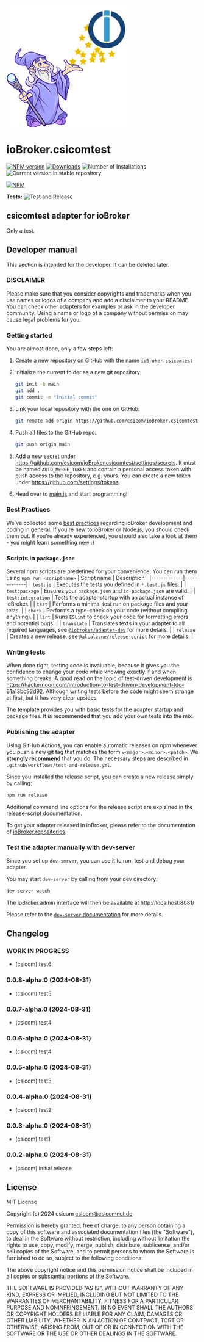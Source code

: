 ![Logo](admin/csicomtest.png)
# ioBroker.csicomtest

[![NPM version](https://img.shields.io/npm/v/iobroker.csicomtest.svg)](https://www.npmjs.com/package/iobroker.csicomtest)
[![Downloads](https://img.shields.io/npm/dm/iobroker.csicomtest.svg)](https://www.npmjs.com/package/iobroker.csicomtest)
![Number of Installations](https://iobroker.live/badges/csicomtest-installed.svg)
![Current version in stable repository](https://iobroker.live/badges/csicomtest-stable.svg)

[![NPM](https://nodei.co/npm/iobroker.csicomtest.png?downloads=true)](https://nodei.co/npm/iobroker.csicomtest/)

**Tests:** ![Test and Release](https://github.com/csicom/ioBroker.csicomtest/workflows/Test%20and%20Release/badge.svg)

## csicomtest adapter for ioBroker

Only a test.

## Developer manual
This section is intended for the developer. It can be deleted later.

### DISCLAIMER

Please make sure that you consider copyrights and trademarks when you use names or logos of a company and add a disclaimer to your README.
You can check other adapters for examples or ask in the developer community. Using a name or logo of a company without permission may cause legal problems for you.

### Getting started

You are almost done, only a few steps left:
1. Create a new repository on GitHub with the name `ioBroker.csicomtest`
1. Initialize the current folder as a new git repository:  
	```bash
	git init -b main
	git add .
	git commit -m "Initial commit"
	```
1. Link your local repository with the one on GitHub:  
	```bash
	git remote add origin https://github.com/csicom/ioBroker.csicomtest
	```

1. Push all files to the GitHub repo:  
	```bash
	git push origin main
	```
1. Add a new secret under https://github.com/csicom/ioBroker.csicomtest/settings/secrets. It must be named `AUTO_MERGE_TOKEN` and contain a personal access token with push access to the repository, e.g. yours. You can create a new token under https://github.com/settings/tokens.

1. Head over to [main.js](main.js) and start programming!

### Best Practices
We've collected some [best practices](https://github.com/ioBroker/ioBroker.repositories#development-and-coding-best-practices) regarding ioBroker development and coding in general. If you're new to ioBroker or Node.js, you should
check them out. If you're already experienced, you should also take a look at them - you might learn something new :)

### Scripts in `package.json`
Several npm scripts are predefined for your convenience. You can run them using `npm run <scriptname>`
| Script name | Description |
|-------------|-------------|
| `test:js` | Executes the tests you defined in `*.test.js` files. |
| `test:package` | Ensures your `package.json` and `io-package.json` are valid. |
| `test:integration` | Tests the adapter startup with an actual instance of ioBroker. |
| `test` | Performs a minimal test run on package files and your tests. |
| `check` | Performs a type-check on your code (without compiling anything). |
| `lint` | Runs `ESLint` to check your code for formatting errors and potential bugs. |
| `translate` | Translates texts in your adapter to all required languages, see [`@iobroker/adapter-dev`](https://github.com/ioBroker/adapter-dev#manage-translations) for more details. |
| `release` | Creates a new release, see [`@alcalzone/release-script`](https://github.com/AlCalzone/release-script#usage) for more details. |

### Writing tests
When done right, testing code is invaluable, because it gives you the 
confidence to change your code while knowing exactly if and when 
something breaks. A good read on the topic of test-driven development 
is https://hackernoon.com/introduction-to-test-driven-development-tdd-61a13bc92d92. 
Although writing tests before the code might seem strange at first, but it has very 
clear upsides.

The template provides you with basic tests for the adapter startup and package files.
It is recommended that you add your own tests into the mix.

### Publishing the adapter
Using GitHub Actions, you can enable automatic releases on npm whenever you push a new git tag that matches the form 
`v<major>.<minor>.<patch>`. We **strongly recommend** that you do. The necessary steps are described in `.github/workflows/test-and-release.yml`.

Since you installed the release script, you can create a new
release simply by calling:
```bash
npm run release
```
Additional command line options for the release script are explained in the
[release-script documentation](https://github.com/AlCalzone/release-script#command-line).

To get your adapter released in ioBroker, please refer to the documentation 
of [ioBroker.repositories](https://github.com/ioBroker/ioBroker.repositories#requirements-for-adapter-to-get-added-to-the-latest-repository).

### Test the adapter manually with dev-server
Since you set up `dev-server`, you can use it to run, test and debug your adapter.

You may start `dev-server` by calling from your dev directory:
```bash
dev-server watch
```

The ioBroker.admin interface will then be available at http://localhost:8081/

Please refer to the [`dev-server` documentation](https://github.com/ioBroker/dev-server#command-line) for more details.

## Changelog
<!--
	Placeholder for the next version (at the beginning of the line):
	### **WORK IN PROGRESS**
-->
### **WORK IN PROGRESS**
* (csicom) test6

### 0.0.8-alpha.0 (2024-08-31)
* (csicom) test5

### 0.0.7-alpha.0 (2024-08-31)
* (csicom) test4

### 0.0.6-alpha.0 (2024-08-31)
* (csicom) test4

### 0.0.5-alpha.0 (2024-08-31)
* (csicom) test3

### 0.0.4-alpha.0 (2024-08-31)
* (csicom) test2

### 0.0.3-alpha.0 (2024-08-31)
* (csicom) test1

### 0.0.2-alpha.0 (2024-08-31)
* (csicom) initial release

## License
MIT License

Copyright (c) 2024 csicom <csicom@csicomnet.de>

Permission is hereby granted, free of charge, to any person obtaining a copy
of this software and associated documentation files (the "Software"), to deal
in the Software without restriction, including without limitation the rights
to use, copy, modify, merge, publish, distribute, sublicense, and/or sell
copies of the Software, and to permit persons to whom the Software is
furnished to do so, subject to the following conditions:

The above copyright notice and this permission notice shall be included in all
copies or substantial portions of the Software.

THE SOFTWARE IS PROVIDED "AS IS", WITHOUT WARRANTY OF ANY KIND, EXPRESS OR
IMPLIED, INCLUDING BUT NOT LIMITED TO THE WARRANTIES OF MERCHANTABILITY,
FITNESS FOR A PARTICULAR PURPOSE AND NONINFRINGEMENT. IN NO EVENT SHALL THE
AUTHORS OR COPYRIGHT HOLDERS BE LIABLE FOR ANY CLAIM, DAMAGES OR OTHER
LIABILITY, WHETHER IN AN ACTION OF CONTRACT, TORT OR OTHERWISE, ARISING FROM,
OUT OF OR IN CONNECTION WITH THE SOFTWARE OR THE USE OR OTHER DEALINGS IN THE
SOFTWARE.
